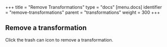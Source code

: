 +++
title = "Remove Transformations"
type = "docs"
[menu.docs]
identifier = "remove-transformations"
parent = "transformations"
weight = 300
+++

## Remove a transformation

 Click the trash can icon to remove a transformation.
